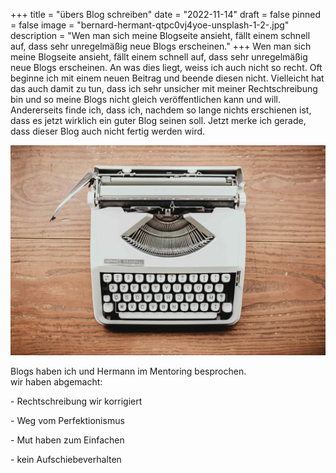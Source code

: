 +++
title = "übers Blog schreiben"
date = "2022-11-14"
draft = false
pinned = false
image = "bernard-hermant-qtpc0vj4yoe-unsplash-1-2-.jpg"
description = "Wen man sich meine Blogseite ansieht, fällt einem schnell auf, dass sehr unregelmäßig neue Blogs erscheinen."
+++
Wen man sich meine Blogseite ansieht, fällt einem schnell auf, dass sehr unregelmäßig neue Blogs erscheinen. An was dies liegt, weiss ich auch nicht so recht. Oft beginne ich mit einem neuen Beitrag und beende diesen nicht. Vielleicht hat das auch damit zu tun, dass ich sehr unsicher mit meiner Rechtschreibung bin und so meine Blogs nicht gleich veröffentlichen kann und will. Andererseits finde ich, dass ich, nachdem so lange nichts erschienen ist, dass es jetzt wirklich ein guter Blog seinen soll. Jetzt merke ich gerade, dass dieser Blog auch nicht fertig werden wird.

![](bernard-hermant-qtpc0vj4yoe-unsplash-1-1-.jpg)

Blogs haben ich und Hermann im Mentoring besprochen. \
wir haben abgemacht:

\- Rechtschreibung wir korrigiert

\- Weg vom Perfektionismus 

\- Mut haben zum Einfachen 

\- kein Aufschiebeverhalten
